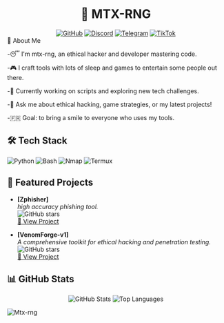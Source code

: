 <div align="center">
  <h1>👾 MTX-RNG</h1
<div align="center">
  <a href="https://github.com/Mtx-rng"><img src="https://img.shields.io/badge/-GitHub-4B0082?style=for-the-badge&logo=github" alt="GitHub"></a>
  <a href="https://discord.gg/iam_king"><img src="https://img.shields.io/badge/-Discord-7289DA?style=for-the-badge&logo=discord" alt="Discord"></a>
  <a href="https://t.me/Therac25k"><img src="https://img.shields.io/badge/-Telegram-0088cc?style=for-the-badge&logo=telegram" alt="Telegram"></a>
  <a href="https://www.tiktok.com/@mrx.rng?_t=ZM-8ynPSvi5klc&_r=1"><img src="https://img.shields.io/badge/-TikTok-000000?style=for-the-badge&logo=tiktok" alt="TikTok"></a>
</div

## 🌌 About Me
-😴 I'm mtx-rng, an ethical hacker and developer mastering code.

-🎮 I craft tools with lots of sleep and games to entertain some people out there.

-🌟 Currently working on scripts and exploring new tech challenges.

-💬 Ask me about ethical hacking, game strategies, or my latest projects!

-🇫🇷 Goal: to bring a smile to everyone who uses my tools.

## 🛠️ Tech Stack
<p>
  <img src="https://img.shields.io/badge/-Python-4B0082?style=flat-square&logo=python" alt="Python" />
  <img src="https://img.shields.io/badge/-Bash-4B0082?style=flat-square&logo=gnu-bash" alt="Bash" />
  <img src="https://img.shields.io/badge/-Nmap-4B0082?style=flat-square&logo=nmap" alt="Nmap" />
  <img src="https://img.shields.io/badge/-Termux-4B0082?style=flat-square&logo=android" alt="Termux" />
</p>

## 🚀 Featured Projects
- **[Zphisher]**  
  _high accuracy phishing tool._  
  ![GitHub stars](https://img.shields.io/github/stars/Mtx-rng/ddos-killer?color=A100A1&style=flat-square)  
  [🔗 View Project](https://github.com/Mtx-rng/Zphisher)

- **[VenomForge-v1]**  
  _A comprehensive toolkit for ethical hacking and penetration testing._  
  ![GitHub stars](https://img.shields.io/github/stars/Mtx-rng/VenomForge-v1?color=A100A1&style=flat-square)  
  [🔗 View Project](https://github.com/Mtx-rng/VenomForge-v1)

## 📊 GitHub Stats
<p align="center">
  <img src="https://github-readme-stats.vercel.app/api?username=Mtx-rng&show_icons=true&theme=radical&hide_border=true&bg_color=1A1B27&title_color=A100A1&icon_color=A100A1&text_color=FFFFFF" alt="GitHub Stats" />
  <img src="https://github-readme-stats.vercel.app/api/top-langs/?username=Mtx-rng&layout=compact&theme=radical&hide_border=true&bg_color=1A1B27&title_color=A100A1&text_color=FFFFFF" alt="Top Languages" />
</p>

<img src="https://komarev.com/ghpvc/?username=Mtx-rng&label=souls+that+were+lost%20here&color=9d4edd&style=flat" alt="Mtx-rng" />


